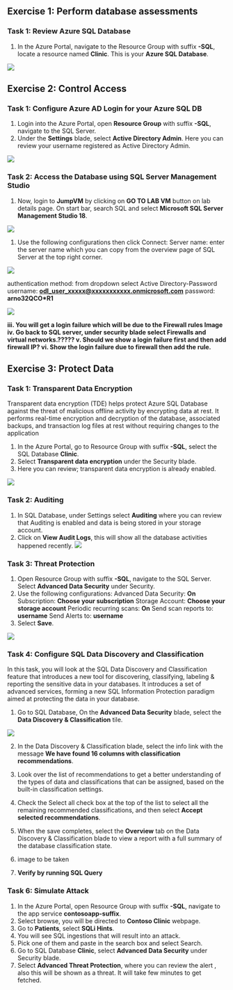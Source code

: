 ## Exercise 1: Perform database assessments

### Task 1: Review Azure SQL Database

1. In the Azure Portal, navigate to the Resource Group with suffix **-SQL**, locate a resource named **Clinic**. This is your **Azure SQL Database**.

![](images/clinicsqldatabase.png)



## Exercise 2: Control Access

### Task 1: Configure Azure AD Login for your Azure SQL DB

1. Login into the Azure Portal, open **Resource Group** with suffix **-SQL**, navigate to the SQL Server.
1. Under the **Settings** blade, select **Active Directory Admin**. Here you can review your username registered as Active Directory Admin.

![](images/activediradmin.png)


### Task 2: Access the Database using SQL Server Management Studio

1. Now, login to **JumpVM** by clicking on **GO TO LAB VM** button on lab details page. On start bar, search SQL and select **Microsoft SQL Server Management Studio 18**.

![](images/gotolabvm.png)

1. Use the following configurations then click Connect:
Server name: enter the server name which you can copy from the overview page of SQL Server at the top right corner.

![](images/servername.png)


authentication method: from dropdown select Active Directory-Password
username: **odl_user_xxxxx@xxxxxxxxxxx.onmicrosoft.com**
password: **arno32QCO*R1**

![](images/sqlauthentiction.png)


**iii.	You will get a login failure which will be due to the Firewall rules Image
iv.	Go back to SQL server, under security blade select Firewalls and virtual networks.?????
v.	Should we show a login failure first and then add firewall IP? 
vi.	Show the login failure due to firewall then add the rule.**


## Exercise 3: Protect Data 

### Task 1: Transparent Data Encryption 

Transparent data encryption (TDE) helps protect Azure SQL Database against the threat of malicious offline activity by encrypting data at rest. It performs real-time encryption and decryption of the database, associated backups, and transaction log files at rest without requiring changes to the application

1. In the Azure Portal, go to Resource Group with suffix **-SQL**, select the SQL Database **Clinic**.
1. Select **Transparent data encryption** under the Security blade.
1. Here you can review; transparent data encryption is already enabled. 

![](images/transdataenc.png)

### Task 2: Auditing 

1. In SQL Database, under Settings select **Auditing** where you can review that Auditing is enabled and data is being stored in your storage account.
1. Click on **View Audit Logs**, this will show all the database activities happened recently.
![](images/auditing.png)


### Task 3: Threat Protection 
1. Open Resource Group with suffix **-SQL**, navigate to the SQL Server. Select **Advanced Data Security** under Security.
1. Use the following configurations:
Advanced Data Security: **On**
Subscription: **Choose your subscription**
Storage Account: **Choose your storage account**
Periodic recurring scans: **On**
Send scan reports to: **username**
Send Alerts to: **username**
1. Select **Save**.

![](images/advancedsecurity.png)


### Task 4: Configure SQL Data Discovery and Classification

In this task, you will look at the SQL Data Discovery and Classification feature that introduces a new tool for discovering, classifying, labeling & reporting the sensitive data in your databases. It introduces a set of advanced services, forming a new SQL Information Protection paradigm aimed at protecting the data in your database.

1.	Go to SQL Database, On the **Advanced Data Security** blade, select the **Data Discovery & Classification** tile.

![](images/dataclassification.png)


2.	In the Data Discovery & Classification blade, select the info link with the message **We have found 16 columns with classification recommendations**.
3.	Look over the list of recommendations to get a better understanding of the types of data and classifications that can be assigned, based on the built-in classification settings.
4.	Check the Select all check box at the top of the list to select all the remaining recommended classifications, and then select **Accept selected recommendations**.
5.	When the save completes, select the **Overview** tab on the Data Discovery & Classification blade to view a report with a full summary of the database classification state.
6.	image to be taken

7.	**Verify by running SQL Query**


### Task 6: Simulate Attack 

1.	In the Azure Portal, open Resource Group with suffix **-SQL**, navigate to the app service **contosoapp-suffix**.
2.	Select browse, you will be directed to **Contoso Clinic** webpage.	
3.	Go to **Patients**, select **SQLi Hints**.
4.	You will see SQL ingestions that will result into an attack.
5.	Pick one of them and paste in the search box and select Search.
6.	Go to SQL Database **Clinic**, select **Advanced Data Security** under Security blade.
7.	Select **Advanced Threat Protection**, where you can review the alert , also this will be shown as a threat. It will take few minutes to get fetched.





